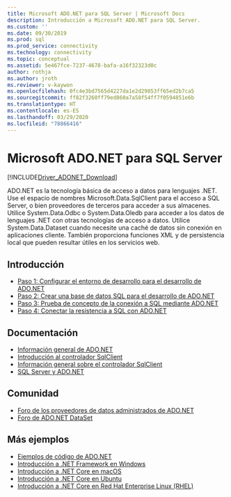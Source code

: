 ```yaml
---
title: Microsoft ADO.NET para SQL Server | Microsoft Docs
description: Introducción a Microsoft ADO.NET para SQL Server.
ms.custom: ''
ms.date: 09/30/2019
ms.prod: sql
ms.prod_service: connectivity
ms.technology: connectivity
ms.topic: conceptual
ms.assetid: 5e467fce-7237-4678-bafa-a16f32323d0c
author: rothja
ms.author: jroth
ms.reviewer: v-kaywon
ms.openlocfilehash: 0fc4e3bd7565d4227da1e2d29853ff65ed2b7ca5
ms.sourcegitcommit: ff82f3260ff79ed860a7a58f54ff7f0594851e6b
ms.translationtype: HT
ms.contentlocale: es-ES
ms.lasthandoff: 03/29/2020
ms.locfileid: "78866416"
---
```

# <a name="microsoft-adonet-for-sql-server"></a>Microsoft ADO.NET para SQL Server

[!INCLUDE[Driver_ADONET_Download](../../includes/driver_adonet_download.md)]

ADO.NET es la tecnología básica de acceso a datos para lenguajes .NET. Use el espacio de nombres Microsoft.Data.SqlClient para el acceso a SQL Server, o bien proveedores de terceros para acceder a sus almacenes. Utilice System.Data.Odbc o System.Data.Oledb para acceder a los datos de lenguajes .NET con otras tecnologías de acceso a datos. Utilice System.Data.Dataset cuando necesite una caché de datos sin conexión en aplicaciones cliente. También proporciona funciones XML y de persistencia local que pueden resultar útiles en los servicios web.  
  
## <a name="getting-started"></a>Introducción  
* [Paso 1: Configurar el entorno de desarrollo para el desarrollo de ADO.NET](step-1-configure-development-environment-ado-net-development.md)  
* [Paso 2: Crear una base de datos SQL para el desarrollo de ADO.NET](step-2-create-sql-database-ado-net-development.md)  
* [Paso 3: Prueba de concepto de la conexión a SQL mediante ADO.NET](step-3-connect-sql-ado-net.md)  
* [Paso 4: Conectar la resistencia a SQL con ADO.NET](step-4-connect-resiliently-sql-ado-net.md)  
  
## <a name="documentation"></a>Documentación  
* [Información general de ADO.NET](https://msdn.microsoft.com/library/e80y5yhx.aspx)
* [Introducción al controlador SqlClient](get-started-sqlclient-driver.md)  
* [Información general sobre el controlador SqlClient](overview-sqlclient-driver.md)  
* [SQL Server y ADO.NET](./sql/index.md)
  
## <a name="community"></a>Comunidad  
* [Foro de los proveedores de datos administrados de ADO.NET](https://social.msdn.microsoft.com/Forums/adodotnetdataproviders/threads/)  
* [Foro de ADO.NET DataSet](https://social.msdn.microsoft.com/Forums/adodotnetdataset/threads)  
  
## <a name="more-samples"></a>Más ejemplos  
* [Ejemplos de código de ADO.NET](https://msdn.microsoft.com/library/dw70f090.aspx)  
* [Introducción a .NET Framework en Windows](https://www.microsoft.com/sql-server/developer-get-started/csharp/win/)
* [Introducción a .NET Core en macOS](https://www.microsoft.com/sql-server/developer-get-started/csharp/macos/)
* [Introducción a .NET Core en Ubuntu](https://www.microsoft.com/sql-server/developer-get-started/csharp/ubuntu/)
* [Introducción a .NET Core en Red Hat Enterprise Linux (RHEL)](https://www.microsoft.com/sql-server/developer-get-started/csharp/rhel/)
  

